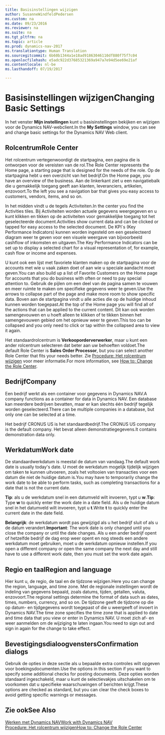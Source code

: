 ```yaml
---
title: Basisinstellingen wijzigen
author: SusanneWindfeldPedersen
ms.custom: na
ms.date: 09/23/2016
ms.reviewer: na
ms.suite: na
ms.tgt_pltfrm: na
ms.topic: article
ms.prod: dynamics-nav-2017
ms.translationtype: Human Translation
ms.sourcegitcommit: 6b60b1344a1e18ad91863046110df880f75f7c04
ms.openlocfilehash: e5adc922d37685321369a947a7e94d5ee69e21af
ms.contentlocale: nl-be
ms.lasthandoff: 07/19/2017

---
```


# <a name="changing-basic-settings"></a><span data-ttu-id="c9264-102">Basisinstellingen wijzigen</span><span class="sxs-lookup"><span data-stu-id="c9264-102">Changing Basic Settings</span></span>
<span data-ttu-id="c9264-103">In het venster **Mijn instellingen** kunt u basisinstellingen bekijken en wijzigen voor de Dynamics NAV-webclient.</span><span class="sxs-lookup"><span data-stu-id="c9264-103">In the **My Settings** window, you can see and change basic settings for the Dynamics NAV Web client.</span></span>  

## <a name="role-center"></a><span data-ttu-id="c9264-104">Rolcentrum</span><span class="sxs-lookup"><span data-stu-id="c9264-104">Role Center</span></span>
<span data-ttu-id="c9264-105">Het rolcentrum vertegenwoordigt de startpagina, een pagina die is ontworpen voor de vereisten van de rol.</span><span class="sxs-lookup"><span data-stu-id="c9264-105">The Role Center represents the Home page, a starting page that is designed for the needs of the role.</span></span> <span data-ttu-id="c9264-106">Op de startpagina hebt u een overzicht van het bedrijf.</span><span class="sxs-lookup"><span data-stu-id="c9264-106">On the Home page, you have an overview of the business.</span></span> <span data-ttu-id="c9264-107">Aan de linkerkant ziet u een navigatiebalk die u gemakkelijk toegang geeft aan klanten, leveranciers, artikelen, enzovoort.</span><span class="sxs-lookup"><span data-stu-id="c9264-107">To the left you see a navigation bar that gives you easy access to customers, vendors, items, and so on.</span></span>

<span data-ttu-id="c9264-108">In het midden vindt u de tegels Activiteiten.</span><span class="sxs-lookup"><span data-stu-id="c9264-108">In the center you find the Activities tiles.</span></span> <span data-ttu-id="c9264-109">Bij Activiteiten worden actuele gegevens weergegeven en u kunt klikken en tikken op de activiteiten voor gemakkelijke toegang tot het geselecteerde document.</span><span class="sxs-lookup"><span data-stu-id="c9264-109">Activities show current data and can be clicked or tapped for easy access to the selected document.</span></span> <span data-ttu-id="c9264-110">De KPI´s (Key Performance Indicators) kunnen worden ingesteld om een geselecteerd diagram weer te geven voor een visuele weergave van bijvoorbeeld cashflow of inkomsten en uitgaven.</span><span class="sxs-lookup"><span data-stu-id="c9264-110">The Key Performance Indicators can be set up to display a selected chart for a visual representation of, for example, cash flow or income and expenses.</span></span>

<span data-ttu-id="c9264-111">U kunt ook een lijst met favoriete klanten maken op de startpagina voor de accounts met wie u vaak zaken doet of aan wie u speciale aandacht moet geven.</span><span class="sxs-lookup"><span data-stu-id="c9264-111">You can also build up a list of Favorite Customers on the Home page for accounts that you do business with often or need to pay special attention to.</span></span> <span data-ttu-id="c9264-112">Gebruik de pijlen om een deel van de pagina samen te vouwen en meer ruimte te maken om specifieke gegevens weer te geven.</span><span class="sxs-lookup"><span data-stu-id="c9264-112">Use the arrows to collapse part of the page and make more room to show specific data.</span></span> <span data-ttu-id="c9264-113">Boven aan de startpagina vindt u alle acties die op de huidige inhoud kunnen worden toegepast.</span><span class="sxs-lookup"><span data-stu-id="c9264-113">At the top of the Home page you will find all of the actions that can be applied to the current content.</span></span> <span data-ttu-id="c9264-114">Dit kan ook worden samengevouwen en u hoeft alleen te klikken of te tikken binnen het samengevouwen gebied om het opnieuw weer te geven.</span><span class="sxs-lookup"><span data-stu-id="c9264-114">This too can be collapsed and you only need to click or tap within the collapsed area to view it again.</span></span>

<span data-ttu-id="c9264-115">Het standaardrolcentrum is **Verkooporderverwerker**, maar u kunt een ander rolcentrum selecteren dat beter aan uw behoeften voldoet.</span><span class="sxs-lookup"><span data-stu-id="c9264-115">The default Role Center is **Sales Order Processor**, but you can select another Role Center that fits your needs better.</span></span> <span data-ttu-id="c9264-116">Zie [Procedure: Het rolcentrum wijzigen](ui-change-role.md) voor meer informatie.</span><span class="sxs-lookup"><span data-stu-id="c9264-116">For more information, see [How to: Change the Role Center](ui-change-role.md).</span></span>

## <a name="company"></a><span data-ttu-id="c9264-117">Bedrijf</span><span class="sxs-lookup"><span data-stu-id="c9264-117">Company</span></span>
<span data-ttu-id="c9264-118">Een bedrijf werkt als een container voor gegevens in Dynamics NAV.</span><span class="sxs-lookup"><span data-stu-id="c9264-118">A company functions as a container for data in Dynamics NAV.</span></span> <span data-ttu-id="c9264-119">Een database kan meerdere bedrijven bevatten, maar er kan slechts één bedrijf tegelijk worden geselecteerd.</span><span class="sxs-lookup"><span data-stu-id="c9264-119">There can be multiple companies in a database, but only one can be selected at a time.</span></span>

<span data-ttu-id="c9264-120">Het bedrijf CRONUS US is het standaardbedrijf.</span><span class="sxs-lookup"><span data-stu-id="c9264-120">The CRONUS US company is the default company.</span></span> <span data-ttu-id="c9264-121">Het bevat alleen demonstratiegegevens.</span><span class="sxs-lookup"><span data-stu-id="c9264-121">It contains demonstration data only.</span></span>   

## <a name="work-date"></a><span data-ttu-id="c9264-122">Werkdatum</span><span class="sxs-lookup"><span data-stu-id="c9264-122">Work date</span></span>
<span data-ttu-id="c9264-123">De standaardwerkdatum is meestal de datum van vandaag.</span><span class="sxs-lookup"><span data-stu-id="c9264-123">The default work date is usually today's date.</span></span> <span data-ttu-id="c9264-124">U moet de werkdatum mogelijk tijdelijk wijzigen om taken te kunnen uitvoeren, zoals het voltooien van transacties voor een datum die niet de huidige datum is.</span><span class="sxs-lookup"><span data-stu-id="c9264-124">You may have to temporarily change the work date to be able to perform tasks, such as completing transactions for a date that is not the current date.</span></span>

<span data-ttu-id="c9264-125">**Tip**: als u de werkdatum snel in een datumveld wilt invoeren, typt u **w**.</span><span class="sxs-lookup"><span data-stu-id="c9264-125">**Tip**: Type **w** to quickly enter the work date in a date field.</span></span> <span data-ttu-id="c9264-126">Als u de huidige datum snel in het datumveld wilt invoeren, typt u **t**.</span><span class="sxs-lookup"><span data-stu-id="c9264-126">Write **t** to quickly enter the current date in the date field.</span></span>

<span data-ttu-id="c9264-127">**Belangrijk**: de werkdatum wordt pas gewijzigd als u het bedrijf sluit of als u de datum verandert.</span><span class="sxs-lookup"><span data-stu-id="c9264-127">**Important**: The work date is only changed until you close the company or until the date changes.</span></span> <span data-ttu-id="c9264-128">Als u een ander bedrijf opent of hetzelfde bedrijf de dag erop weer opent en nog steeds een andere werkdatum moet gebruiken, moet u de werkdatum opnieuw instellen.</span><span class="sxs-lookup"><span data-stu-id="c9264-128">If you open a different company or open the same company the next day and still have to use a different work date, then you must set the work date again.</span></span>

## <a name="region-and-language"></a><span data-ttu-id="c9264-129">Regio en taal</span><span class="sxs-lookup"><span data-stu-id="c9264-129">Region and language</span></span>
<span data-ttu-id="c9264-130">Hier kunt u, de regio, de taal en de tijdzone wijzigen.</span><span class="sxs-lookup"><span data-stu-id="c9264-130">Here you can change the region, language, and time zone.</span></span> <span data-ttu-id="c9264-131">Met de regionale instellingen wordt de indeling van gegevens bepaald, zoals datums, tijden, getallen, valuta, enzovoort.</span><span class="sxs-lookup"><span data-stu-id="c9264-131">The regional settings determine the format of data such as dates, times, numbers, currency, and so on.</span></span> <span data-ttu-id="c9264-132">De tijdzone geeft de tijdzone op die op datum- en tijdgegevens wordt toegepast of die u weergeeft of invoert in Dynamics NAV.</span><span class="sxs-lookup"><span data-stu-id="c9264-132">The time zone specifies the time zone that is applied to date and time data that you view or enter in Dynamics NAV.</span></span> <span data-ttu-id="c9264-133">U moet zich af- en weer aanmelden om de wijziging te laten ingaan.</span><span class="sxs-lookup"><span data-stu-id="c9264-133">You need to sign out and sign in again for the change to take effect.</span></span>

## <a name="confirmation-dialogs"></a><span data-ttu-id="c9264-134">Bevestigingsdialoogvensters</span><span class="sxs-lookup"><span data-stu-id="c9264-134">Confirmation dialogs</span></span>
<span data-ttu-id="c9264-135">Gebruik de opties in deze sectie als u bepaalde extra controles wilt opgeven voor boekingsdocumenten.</span><span class="sxs-lookup"><span data-stu-id="c9264-135">Use the options in this section if you want to specify some additional checks for posting documents.</span></span> <span data-ttu-id="c9264-136">Deze opties worden standaard ingeschakeld, maar u kunt de selectievakjes uitschakelen om te voorkomen dat u specifieke waarschuwingen of berichten krijgt.</span><span class="sxs-lookup"><span data-stu-id="c9264-136">These options are checked as standard, but you can clear the check boxes to avoid getting specific warnings or messages.</span></span>

## <a name="see-also"></a><span data-ttu-id="c9264-137">Zie ook</span><span class="sxs-lookup"><span data-stu-id="c9264-137">See Also</span></span>
[<span data-ttu-id="c9264-138">Werken met Dynamics NAV</span><span class="sxs-lookup"><span data-stu-id="c9264-138">Work with Dynamics NAV</span></span>](ui-work-product.md)  
[<span data-ttu-id="c9264-139">Procedure: Het rolcentrum wijzigen</span><span class="sxs-lookup"><span data-stu-id="c9264-139">How to: Change the Role Center</span></span>](ui-change-role.md)  


